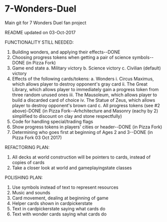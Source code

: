 # 7-Wonders-Duel
Main git for 7 Wonders Duel fan project

README updated on 03-Oct-2017

FUNCTIONALITY STILL NEEDED:
1. Building wonders, and applying their effects--DONE
2. Choosing progress tokens when getting a pair of science symbols--DONE (in Pizza Fork)
3. Game end state
    a. Military victory
    b. Science victory
    c. Civilian (default) victory
4. Effects of the following cards/tokens:
    a. Wonders
        i.   Circus Maximus, which allows player to destroy opponent's gray card
        ii.  The Great Library, which allows player to immediately gain a progress token from three random unused ones
        iii. The Mausoleum, which allows player to build a discarded card of choice
        iv.  The Statue of Zeus, which allows player to destroy opponent's brown card
    c. All progress tokens (see #2 above)-DONE (in Pizza Fork--Arhchitecture and Masonry (eachy by 2) simplified to discount on clay and stone       respectfully)
5. Code for handling special/trading flags
6. Show progress tokens in players' cities or header--DONE (in Pizza Fork)
7. Determining who goes first at beginning of Ages 2 and 3--DONE (in Pizza Fork 03 Oct 2017)


REFACTORING PLAN:
1. All decks at world construction will be pointers to cards, instead of copies of cards
2. Take a closer look at world and gameplayingstate classes


POLISHING PLAN:
1. Use symbols instead of text to represent resources
2. Music and sounds
3. Card movement, dealing at beginning of game
4. Helper cards shown in cardpickerstate
5. Text in cardpickerstate saying what cards do
6. Text with wonder cards saying what cards do
